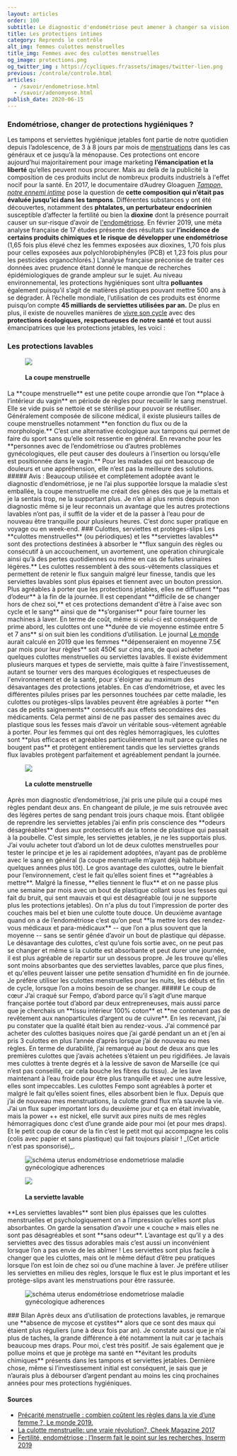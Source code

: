 ```yaml
---
layout: articles
order: 100
subtitle: Le diagnostic d'endométriose peut amener à changer sa vision sur les choses, et pourquoi pas à changer aussi de protections intimes ?
title: Les protections intimes
category: Reprends le contrôle
alt_img: femmes culottes menstruelles
title_img: Femmes avec des culottes menstruelles
og_image: protections.png
og_twitter_img : https://cycliques.fr/assets/images/twitter-lien.png
previous: /controle/controle.html
articles:
  - /savoir/endometriose.html
  - /savoir/adenomyose.html
publish_date: 2020-06-15
---
```


### Endométriose, changer de protections hygiéniques ?
Les tampons et serviettes hygiénique jetables font partie de notre quotidien depuis l’adolescence, de 3 à 8 jours par mois de <a href="/savoir/endometriose.html" class="link">menstruations</a> dans les cas généraux et ce jusqu’à la ménopause. Ces protections ont encore aujourd’hui majoritairement pour image marketing **l’émancipation et la liberté** qu’elles peuvent nous procurer. Mais au delà de la publicité la composition de ces produits inclut de nombreux produits industriels à l'effet nocif pour la santé.
En 2017, le documentaire d’Audrey Gloaguen _<u>Tampon, notre ennemi intime</u>_ pose la question de **cette composition qui n’était pas évaluée jusqu’ici dans les tampons**. Différentes substances y ont été découvertes, notamment des **phtalates, un perturbateur endocrinien** susceptible d’affecter la fertilité ou bien la **dioxine** dont la présence pourrait causer un sur-risque d’avoir de <a href="/savoir/endometriose.html" class="link">l'endométriose</a>.
En février 2019, une méta analyse française de 17 études présente des résultats sur **l’incidence de certains produits chimiques et le risque de développer une endométriose** (1,65 fois plus élevé chez les femmes exposées aux dioxines, 1,70 fois plus pour celles exposées aux polychlorobiphényles (PCB) et 1,23 fois plus pour les pesticides organochlorés.) L’analyse française préconise de traiter ces données avec prudence étant donné le manque de recherches épidémiologiques de grande ampleur sur le sujet.
Au niveau environnemental, les protections hygiéniques sont ultra **polluantes** également puisqu’il s’agit de matières plastiques pouvant mettre 500 ans à se dégrader. À l’échelle mondiale, l’utilisation de ces produits est énorme puisqu’on compte **45 milliards de serviettes utilisées par an.**
De plus en plus, il existe de nouvelles manières de <a href="/savoir/hormones-cycle.html" class="link">vivre son cycle</a> avec des **protections écologiques, respectueuses de notre santé** et tout aussi émancipatrices que les protections jetables, les voici :

### Les protections lavables
<figure class="cycle">
  <img src="/assets/images/svg/coupe.svg">
  <h4>La coupe menstruelle</h4>
</figure>
La **coupe menstruelle** est une petite coupe arrondie que l’on **place à l’intérieur du vagin** en période de règles pour recueillir le sang menstruel. Elle se vide puis se nettoie et se stérilise pour pouvoir se réutiliser. Généralement composée de silicone médical, il existe plusieurs tailles de coupe menstruelles notamment **en fonction du flux ou de la morphologie.**
C’est une alternative écologique aux tampons qui permet de faire du sport sans qu’elle soit ressentie en général. En revanche pour les **personnes avec de l’endométriose ou d’autres problèmes gynécologiques, elle peut causer des douleurs à l’insertion ou lorsqu’elle est positionnée dans le vagin.** Pour les malades qui ont beaucoup de douleurs et une appréhension, elle n’est pas la meilleure des solutions.
##### Avis :
Beaucoup utilisée et complètement adoptée avant le diagnostic d’endométriose, je ne l’ai plus supportée lorsque la maladie s’est emballée, la coupe menstruelle me créait des gênes dès que je la mettais et je la sentais trop, ne la supportant plus. Je n’en ai plus remis depuis mon diagnostic même si je leur reconnais un avantage que les autres protections lavables n’ont pas, il suffit de la vider et de la passer à l’eau pour de nouveau être tranquille pour plusieurs heures. C’est donc super pratique en voyage ou en week-end.
### Culottes, serviettes et protèges-slips
Les **culottes menstruelles** (ou périodiques) et les **serviettes lavables** sont des protections destinées à absorber le **flux sanguin des règles ou consécutif à un accouchement, un avortement, une opération chirurgicale ainsi qu’à des pertes quotidiennes ou même en cas de fuites urinaires légères.** Les culottes ressemblent à des sous-vêtements classiques et permettent de retenir le flux sanguin malgré leur finesse, tandis que les serviettes lavables sont plus épaises et tiennent avec un bouton pression. Plus agréables à porter que les protections jetables, elles ne diffusent **pas d’odeur** à la fin de la journée. Il est cependant **difficile de se changer hors de chez soi,** et ces protections demandent d'être à l'aise avec son cycle et le sang** ainsi que de **s’organiser** pour faire tourner les machines à laver. En terme de coût, même si celui-ci est conséquent de prime abord, les culottes ont une **durée de vie moyenne estimée entre 5 et 7 ans** si on suit bien les conditions d’utilisation. Le journal <u>Le monde</u> aurait calculé en 2019 que les femmes **dépenseraient en moyenne 7.5€ par mois pour leur règles** soit 450€ sur cinq ans, de quoi acheter quelques culottes menstruelles ou serviettes lavables. Il existe évidemment plusieurs marques et types de serviette, mais quitte à faire l'investissement, autant se tourner vers des marques écologiques et respectueuses de l'environnement et de la santé, pour s'éloigner au maximum des désavantages des protections jetables.
En cas d’endométriose, et avec les différentes pilules prises par les personnes touchées par cette maladie, les culottes ou protèges-slips lavables peuvent être agréables à porter **en cas de petits saignements** consécutifs aux effets secondaires des médicaments. Cela permet ainsi de ne pas passer des semaines avec du plastique sous les fesses mais d’avoir un véritable sous-vêtement agréable à porter. Pour les femmes qui ont des règles hémorragiques, les culottes sont **plus efficaces et agréables particulièrement la nuit parce qu’elles ne bougent pas** et protègent entièrement tandis que les serviettes grands flux lavables protègent parfaitement et agréablement pendant la journée.
 <figure class="cycle">
  <img src="/assets/images/svg/culotte.svg">
  <h4>La culotte menstruelle</h4>
</figure>
Après mon diagnostic d’endométriose, j’ai pris une pilule qui a coupé mes règles pendant deux ans. En changeant de pilule, je me suis retrouvée avec des légères pertes de sang pendant trois jours chaque mois. Étant obligée de reprendre les serviettes jetables j’ai enfin pris conscience des **odeurs désagréables** dues aux protections et de la tonne de plastique qui passait à la poubelle. C’est simple, les serviettes jetables, je ne les supportais plus. J’ai voulu acheter tout d’abord un lot de deux culottes menstruelles pour tester le principe et je les ai rapidement adoptées, n’ayant pas de problème avec le sang en général (la coupe menstruelle m’ayant déjà habituée quelques années plus tôt). Le gros avantage des culottes, outre le bienfait pour l’environnement, c’est le fait qu’elles soient fines et **agréables à mettre**. Malgré la finesse, **elles tiennent le flux** et on ne passe plus une semaine par mois avec un bout de plastique collant sous les fesses qui fait du bruit, qui sent mauvais et qui est désagréable (oui je ne supporte plus les protections jetables). On n'a plus du tout l’impression de porter des couches mais bel et bien une culotte toute douce. Un deuxième avantage quand on a de l’endométriose c’est qu’on peut **la mettre lors des rendez-vous médicaux et para-médicaux** -- que l’on a plus souvent que la moyenne -- sans se sentir gênée d’avoir un bout de plastique qui dépasse. Le désavantage des culottes, c’est qu’une fois sortie avec, on ne peut pas se changer et même si la culotte est absorbante et peut durer une journée, il est plus agréable de repartir sur un dessous propre. Je les trouve qu'elles sont moins absorbantes que des serviettes lavables, parce que plus fines, et qu'elles peuvent laisser une petite sensation d’humidité en fin de journée. Je préfère utiliser les culottes menstruelles pour les nuits, les débuts et fin de cycle, lorsque l’on a moins besoin de se changer.
##### Le coup de cœur
J’ai craqué sur Fempo, d’abord parce qu’il s’agit d’une marque française portée tout d’abord par deux entrepreneuses, mais aussi parce que je cherchais un **tissu intérieur 100% coton** et **ne contenant pas de revêtement aux nanoparticules d’argent ou de cuivre**. En les recevant, j’ai pu constater que la qualité était bien au rendez-vous. J’ai commencé par acheter des culottes basiques noires que j’ai gardé pendant un an et j’en ai pris 3 culottes en plus l’année d’après lorsque j’ai de nouveau eu mes règles. En terme de durabilité, j’ai remarqué au bout de deux ans que les premières culottes que j’avais achetées s’étaient un peu rigidifiées. Je lavais mes culottes à trente degrés et à la lessive de savon de Marseille (ce qui n’est pas conseillé, car cela bouche les fibres du tissu). Je les lave maintenant à l’eau froide pour être plus tranquille et avec une autre lessive, elles sont impeccables. Les culottes Fempo sont agréables à porter et malgré le fait qu’elles soient fines, elles absorbent bien le flux. Depuis que j’ai de nouveau mes menstruations, la culotte grand flux m’a sauvée la vie. J’ai un flux super important lors du deuxième jour et ça en était invivable, mais la power ++ est nickel, elle survit aux pires nuits de mes règles hémorragiques donc c’est d’une grande aide pour moi (et pour mes draps). Et le petit coup de cœur de la fin c’est le petit mot qui accompagne les colis (colis avec papier et sans plastique) qui fait toujours plaisir !
_(Cet article n'est pas sponsorisé)_.

<figure>
  <img src="/assets/images/photos/fempo.png" class="img-fluid" alt="schéma uterus endométriose endometriose maladie gynécologique adherences" title="Illustration d'un utérus avec des adhérences">
</figure>
<figure class="cycle">
  <img src="/assets/images/svg/serviette.svg">
  <h4>La serviette lavable</h4>
</figure>
**Les serviettes lavables** sont bien plus épaisses que les culottes menstruelles et psychologiquement on a l’impression qu’elles sont plus absorbantes. On garde la sensation d’avoir une « couche » mais elles ne sont pas désagréables et sont **sans odeur**. L’avantage est qu’il y a des serviettes avec des tissus adorables mais c’est aussi un inconvénient lorsque l’on a pas envie de les abîmer ! Les serviettes sont plus facile à changer que les culottes, mais ont le même défaut d’être peu pratiques lorsque l’on est loin de chez soi ou d’une machine à laver. Je préfère utiliser les serviettes en milieu des règles, lorsque le flux est le plus important et les protège-slips avant les menstruations pour être rassurée.
<figure>
  <img src="/assets/images/photos/serviettes.png" class="img-fluid" alt="schéma uterus endométriose endometriose maladie gynécologique adherences" title="Illustration d'un utérus avec des adhérences">
</figure>
### Bilan
Après deux ans d’utilisation de protections lavables, je remarque une **absence de mycose et cystites** alors que ce sont des maux qui étaient plus réguliers (une à deux fois par an). Je constate aussi que je n’ai plus de taches, la grande différence à été notamment la nuit car je tachais beaucoup mes draps. Pour moi, c’est très positif. Je sais également que je pollue moins et que je protège ma santé en **évitant les produits chimiques** présents dans les tampons et serviettes jetables. Dernière chose, même si l’investissement initial est conséquent, je sais que je n’aurais plus à débourser d’argent pendant au moins les cinq prochaines années pour mes protections hygiéniques.
  
<div class="col-sm-10 offset-sm-1 sources">
  <h4>Sources</h4>
  <ul class="ul-list">
    <li class="list"><a href="https://www.lemonde.fr/les-decodeurs/article/2019/07/02/precarite-menstruelle-combien-coutent-ses-regles-dans-la-vie-d-une-femme_5484140_4355770.html">Précarité menstruelle : combien coûtent les règles dans la vie d’une femme ?, Le monde 2019.</a></li>
    <li class="list"><a href="http://www.aly-abbara.com/livre_gyn_obs/termes/adherences.html">La culotte menstruelle: une vraie révolution?, Cheek Magazine 2017</a></li>
    <li class="list"><a href="https://presse.inserm.fr/fertilite-endometriose-linserm-fait-le-point-sur-les-recherches/34633/">Fertilité, endométriose : l’Inserm fait le point sur les recherches, Inserm 2019</a></li>
  </ul>
</div>